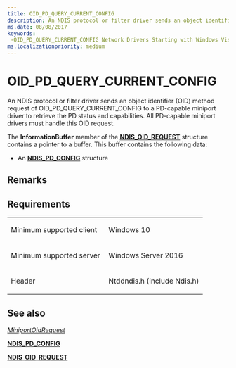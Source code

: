 ```yaml
---
title: OID_PD_QUERY_CURRENT_CONFIG
description: An NDIS protocol or filter driver sends an object identifier (OID) method request of OID_PD_QUERY_CURRENT_CONFIG to a PD-capable miniport driver to retrieve the PD status and capabilities. All PD-capable miniport drivers must handle this OID request.
ms.date: 08/08/2017
keywords: 
 -OID_PD_QUERY_CURRENT_CONFIG Network Drivers Starting with Windows Vista
ms.localizationpriority: medium
---
```


# OID\_PD\_QUERY\_CURRENT\_CONFIG


An NDIS protocol or filter driver sends an object identifier (OID) method request of OID\_PD\_QUERY\_CURRENT\_CONFIG to a PD-capable miniport driver to retrieve the PD status and capabilities. All PD-capable miniport drivers must handle this OID request.

The **InformationBuffer** member of the [**NDIS\_OID\_REQUEST**](/windows-hardware/drivers/ddi/ndis/ns-ndis-_ndis_oid_request) structure contains a pointer to a buffer. This buffer contains the following data:

-   An [**NDIS\_PD\_CONFIG**](/windows-hardware/drivers/ddi/ntddndis/ns-ntddndis-_ndis_pd_config) structure

## Remarks

## Requirements

<table>
<colgroup>
<col width="50%" />
<col width="50%" />
</colgroup>
<tbody>
<tr class="odd">
<td><p>Minimum supported client</p></td>
<td><p>Windows 10</p></td>
</tr>
<tr class="even">
<td><p>Minimum supported server</p></td>
<td><p>Windows Server 2016</p></td>
</tr>
<tr class="odd">
<td><p>Header</p></td>
<td>Ntddndis.h (include Ndis.h)</td>
</tr>
</tbody>
</table>

## See also


[*MiniportOidRequest*](/windows-hardware/drivers/ddi/ndis/nc-ndis-miniport_oid_request)

[**NDIS\_PD\_CONFIG**](/windows-hardware/drivers/ddi/ntddndis/ns-ntddndis-_ndis_pd_config)

[**NDIS\_OID\_REQUEST**](/windows-hardware/drivers/ddi/ndis/ns-ndis-_ndis_oid_request)

 

